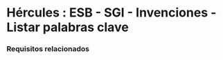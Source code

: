 # Hércules : ESB \- SGI \- Invenciones \- Listar palabras clave



### Requisitos relacionados






